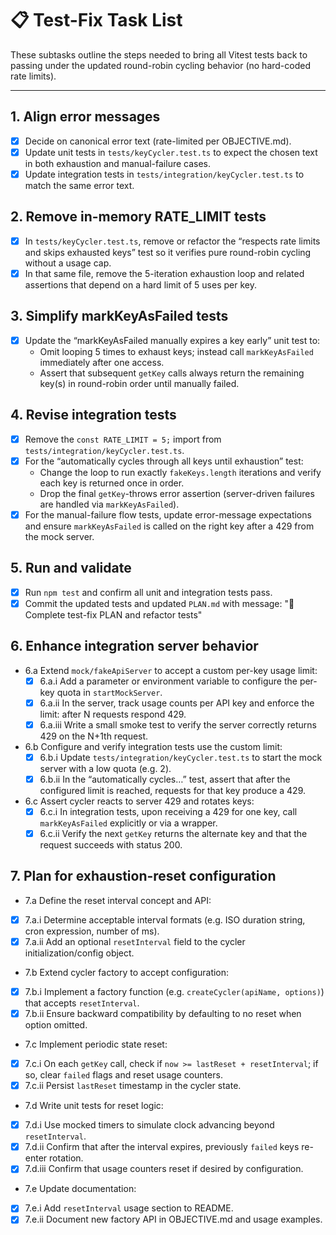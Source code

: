 # 📋 Test-Fix Task List

These subtasks outline the steps needed to bring all Vitest tests back to passing under the updated round-robin cycling behavior (no hard-coded rate limits).

---

## 1. Align error messages
- [x] Decide on canonical error text (rate-limited per OBJECTIVE.md).
- [x] Update unit tests in `tests/keyCycler.test.ts` to expect the chosen text in both exhaustion and manual-failure cases.
 - [x] Update integration tests in `tests/integration/keyCycler.test.ts` to match the same error text.

## 2. Remove in-memory RATE_LIMIT tests
- [x] In `tests/keyCycler.test.ts`, remove or refactor the “respects rate limits and skips exhausted keys” test so it verifies pure round-robin cycling without a usage cap.
- [x] In that same file, remove the 5-iteration exhaustion loop and related assertions that depend on a hard limit of 5 uses per key.

## 3. Simplify markKeyAsFailed tests
- [x] Update the “markKeyAsFailed manually expires a key early” unit test to:
  - Omit looping 5 times to exhaust keys; instead call `markKeyAsFailed` immediately after one access.
  - Assert that subsequent `getKey` calls always return the remaining key(s) in round-robin order until manually failed.

## 4. Revise integration tests
- [x] Remove the `const RATE_LIMIT = 5;` import from `tests/integration/keyCycler.test.ts`.
- [x] For the “automatically cycles through all keys until exhaustion” test:
  - Change the loop to run exactly `fakeKeys.length` iterations and verify each key is returned once in order.
  - Drop the final `getKey`-throws error assertion (server-driven failures are handled via `markKeyAsFailed`).
- [x] For the manual-failure flow tests, update error-message expectations and ensure `markKeyAsFailed` is called on the right key after a 429 from the mock server.

## 5. Run and validate
 - [x] Run `npm test` and confirm all unit and integration tests pass.
- [x] Commit the updated tests and updated `PLAN.md` with message:
      "🔨 Complete test-fix PLAN and refactor tests"

## 6. Enhance integration server behavior
- 6.a Extend `mock/fakeApiServer` to accept a custom per-key usage limit:
  - [x] 6.a.i Add a parameter or environment variable to configure the per-key quota in `startMockServer`.
  - [x] 6.a.ii In the server, track usage counts per API key and enforce the limit: after N requests respond 429.
  - [x] 6.a.iii Write a small smoke test to verify the server correctly returns 429 on the N+1th request.

- 6.b Configure and verify integration tests use the custom limit:
  - [x] 6.b.i Update `tests/integration/keyCycler.test.ts` to start the mock server with a low quota (e.g. 2).
  - [x] 6.b.ii In the “automatically cycles…” test, assert that after the configured limit is reached, requests for that key produce a 429.

- 6.c Assert cycler reacts to server 429 and rotates keys:
  - [x] 6.c.i In integration tests, upon receiving a 429 for one key, call `markKeyAsFailed` explicitly or via a wrapper.
  - [x] 6.c.ii Verify the next `getKey` returns the alternate key and that the request succeeds with status 200.

## 7. Plan for exhaustion-reset configuration
 - 7.a Define the reset interval concept and API:
  - [x] 7.a.i Determine acceptable interval formats (e.g. ISO duration string, cron expression, number of ms).
  - [x] 7.a.ii Add an optional `resetInterval` field to the cycler initialization/config object.

 - 7.b Extend cycler factory to accept configuration:
  - [x] 7.b.i Implement a factory function (e.g. `createCycler(apiName, options)`) that accepts `resetInterval`.
  - [x] 7.b.ii Ensure backward compatibility by defaulting to no reset when option omitted.

 - 7.c Implement periodic state reset:
  - [x] 7.c.i On each `getKey` call, check if `now >= lastReset + resetInterval`; if so, clear `failed` flags and reset usage counters.
  - [x] 7.c.ii Persist `lastReset` timestamp in the cycler state.

 - 7.d Write unit tests for reset logic:
  - [x] 7.d.i Use mocked timers to simulate clock advancing beyond `resetInterval`.
  - [x] 7.d.ii Confirm that after the interval expires, previously `failed` keys re-enter rotation.
  - [x] 7.d.iii Confirm that usage counters reset if desired by configuration.

 - 7.e Update documentation:
  - [x] 7.e.i Add `resetInterval` usage section to README.
  - [x] 7.e.ii Document new factory API in OBJECTIVE.md and usage examples.